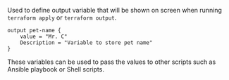 Used to define output variable that will be shown on screen when running `terraform apply` or `terraform output`.

```hcl
output pet-name {
	value = "Mr. C"
	Description = "Variable to store pet name"
}
```

These variables can be used to pass the values to other scripts such as Ansible playbook or Shell scripts.
